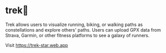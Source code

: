 # trek💫

Trek allows users to visualize running, biking, or walking paths as constellations and explore others' paths. Users can upload GPX data from Strava, Garmin, or other fitness platforms to see a galaxy of runners.

Visit https://trek-star.web.app
